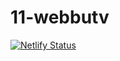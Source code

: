 # 11-webbutv

[![Netlify Status](https://api.netlify.com/api/v1/badges/8725ce49-ca2a-48ed-bda8-b52c9568b4eb/deploy-status)](https://app.netlify.com/sites/dreamy-blackwell-359cfc/deploys)